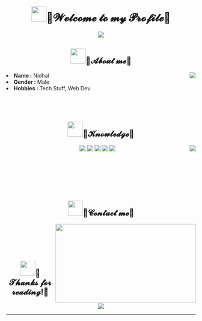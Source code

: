 <body>
<h1 align="center"><img height="40" src="https://raw.githubusercontent.com/innng/innng/master/assets/kyubey.gif"/>👋𝓦𝓮𝓵𝓬𝓸𝓶𝓮 𝓽𝓸 𝓶𝔂 𝓟𝓻𝓸𝓯𝓲𝓵𝓮👋</h1>
<div align="center">
<img src="https://i.imgur.com/jx17oHT.gif">
</div>
<div>
<h2 align="center"><img height="40" src="https://raw.githubusercontent.com/innng/innng/master/assets/kyubey.gif"/>🦊𝓐𝓫𝓸𝓾𝓽 𝓶𝓮💬</h2>
<img src="https://64.media.tumblr.com/e1f1c97123ae217eb731500e502e0083/tumblr_n9dxcikmIU1qc9zfzo7_r1_250.gif" align="right">
<li><b>Name :</b> Nidhal</li>
<li><b>Gender :</b> Male</li>
<li><b>Hobbies :</b> Tech Stuff, Web Dev</li>
</div>
<div>
<br><br><br>
<h2 align="center"><img height="40" src="https://raw.githubusercontent.com/innng/innng/master/assets/kyubey.gif"/>📇𝓚𝓷𝓸𝔀𝓵𝓮𝓭𝓰𝓮📇</h2>
<p>
<img src="https://i.pinimg.com/originals/8d/4b/77/8d4b77c44b7a68c0fd609411e2c0ec3c.gif" align="right">
</div>
<div>
<p align="center"><img src="https://img.shields.io/badge/html5%20-%23E34F26.svg?&style=for-the-badge&logo=html5&logoColor=white"/> <img src="https://img.shields.io/badge/css3%20-%231572B6.svg?&style=for-the-badge&logo=css3&logoColor=white"/>
 <img src="https://img.shields.io/badge/node.js%20-%2343853D.svg?&style=for-the-badge&logo=node.js&logoColor=white"/> <img src="https://img.shields.io/badge/javascript%20-%23323330.svg?&style=for-the-badge&logo=javascript&logoColor=%23F7DF1E"/> <img src="https://img.shields.io/badge/git%20-%23F05033.svg?&style=for-the-badge&logo=git&logoColor=white"/>
</p>
<br><br><br><br><br>
<h2 align="center"><img height="40" src="https://raw.githubusercontent.com/innng/innng/master/assets/kyubey.gif"/>📝𝓒𝓸𝓷𝓽𝓪𝓬𝓽 𝓶𝓮📝</h2>
<img src="https://i.imgur.com/KXx0cCx.gif" align="right" width="373.5px" height="208.5px">
<div>
 <br><br><br><br>
<h2 align="center"><img height="40" src="https://raw.githubusercontent.com/innng/innng/master/assets/kyubey.gif"/>💖𝓣𝓱𝓪𝓷𝓴𝓼 𝓯𝓸𝓻 𝓻𝓮𝓪𝓭𝓲𝓷𝓰!💖</h2>
<div align="center">
<img src="https://thumbs.gfycat.com/ElderlyNiceIsopod-size_restricted.gif">
</div>
<hr>
</div>
</div>
</body>
